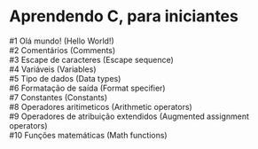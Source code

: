 # Aprendendo C, para iniciantes

#1 Olá mundo! (Hello World!)<br>
#2 Comentários (Comments)<br>
#3 Escape de caracteres (Escape sequence)<br>
#4 Variáveis (Variables)<br>
#5 Tipo de dados (Data types)<br>
#6 Formatação de saída (Format specifier)<br>
#7 Constantes (Constants)<br>
#8 Operadores aritimeticos (Arithmetic operators)<br>
#9 Operadores de atribuição extendidos (Augmented assignment operators)<br>
#10 Funções matemáticas (Math functions)<br>
